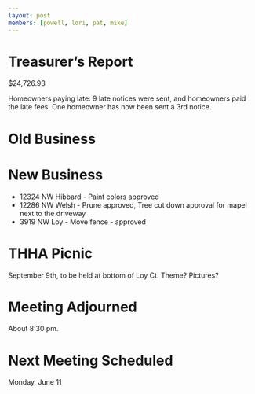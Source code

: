 ```yaml
---
layout: post
members: [powell, lori, pat, mike]
---
```

# Treasurer’s Report
$24,726.93

Homeowners paying late: 9 late notices were sent, and homeowners paid the late fees. One homeowner has now been sent a 3rd notice. 

# Old Business


# New Business

* 12324 NW Hibbard - Paint colors approved 
* 12286 NW Welsh - Prune approved, Tree cut down approval for mapel next to the driveway
* 3919 NW Loy - Move fence - approved

# THHA Picnic

September 9th, to be held at bottom of Loy Ct.
Theme?
Pictures?

# Meeting Adjourned
About 8:30 pm.

# Next Meeting Scheduled
Monday, June 11
